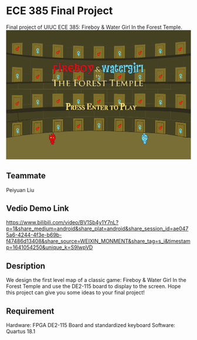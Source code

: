 # ECE 385 Final Project
Final project of UIUC ECE 385: Fireboy &amp; Water Girl In the Forest Temple.
![image](https://github.com/Hank0626/ECE-385-Final-Project/blob/main/ECE385-HelperTools-master/PNG%20To%20Hex/On-Chip%20Memory/sprite_originals/background_big.png)

## Teammate
Peiyuan Liu

## Vedio Demo Link
https://www.bilibili.com/video/BV1Sb4y1Y7nL?p=1&share_medium=android&share_plat=android&share_session_id=ae0475a6-4244-4f3e-b69b-f47486d13408&share_source=WEIXIN_MONMENT&share_tag=s_i&timestamp=1641054250&unique_k=S9lwpVD

## Desription
We design the first level map of a classic game: Fireboy &amp; Water Girl In the Forest Temple and use the DE2-115 board to display to the screen. Hope this project can give you some ideas to your final project!

## Requirement 
Hardware: FPGA DE2-115 Board and standardized keyboard
Software: Quartus 18.1

 
